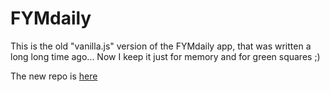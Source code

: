 # FYMdaily

This is the old "vanilla.js" version of the FYMdaily app, that was written a long long time ago... Now I keep it just for memory and for green squares ;)

The new repo is [here](https://github.com/joisadler/fymdaily)